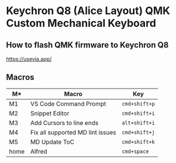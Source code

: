# Keychron Q8 (Alice Layout) QMK Custom Mechanical Keyboard

## How to flash QMK firmware to Keychron Q8
<https://usevia.app/>

## Macros

| M*   | Macro                            | Key           |
| ---- | -------------------------------- | ------------- |
| M1   | VS Code Command Prompt           | `cmd+shift+p` |
| M2   | Snippet Editor                   | `cmd+shift+i` |
| M3   | Add Cursors to line ends         | `alt+shift+i` |
| M4   | Fix all supported MD lint issues | `cmd+shift+j` |
| M5   | MD Update ToC                    | `cmd+shift+k` |
| home | Alfred                           | `cmd+space`   |
